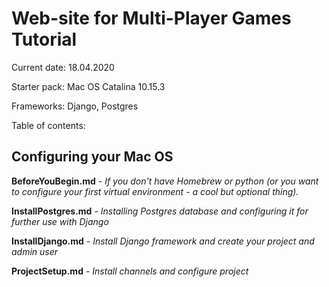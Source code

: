 # Web-site for Multi-Player Games Tutorial

Current date: 18.04.2020

Starter pack: Mac OS Catalina 10.15.3

Frameworks: Django, Postgres

Table of contents:

## Configuring your Mac OS

**BeforeYouBegin.md** - *If you don't have Homebrew or python (or you want to configure your first virtual environment - a cool but optional thing).*

**InstallPostgres.md** - *Installing Postgres database and configuring it for further use with Django*

**InstallDjango.md** - *Install Django framework and create your project and admin user*

**ProjectSetup.md** - *Install channels and configure project*
